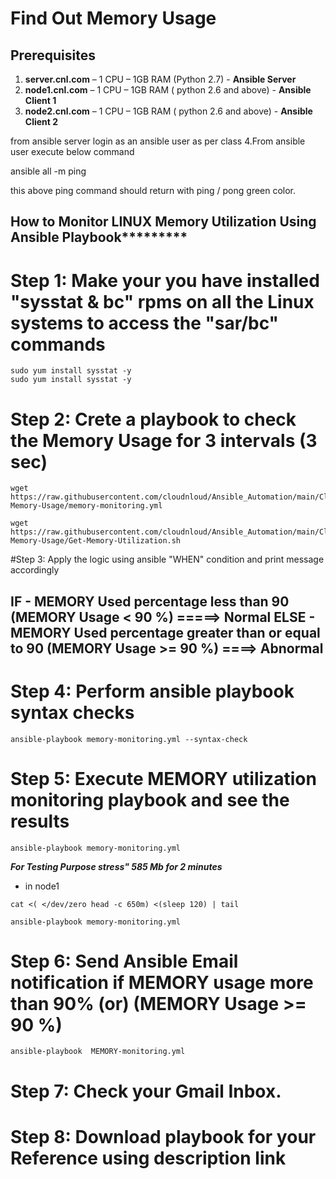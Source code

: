 # Find Out Memory Usage


## Prerequisites

1.	**server.cnl.com** – 1 CPU – 1GB RAM (Python 2.7) - **Ansible Server**
2.	**node1.cnl.com** – 1 CPU – 1GB RAM ( python 2.6 and above) - **Ansible Client 1**
3.	**node2.cnl.com** – 1 CPU – 1GB RAM ( python 2.6 and above) - **Ansible Client 2**

from ansible server login as an ansible user as per class 4.From ansible user execute below command

ansible all -m ping

this above ping command should return with ping / pong green color.





## How to Monitor LINUX Memory Utilization Using Ansible Playbook*********

# Step 1: Make your you have installed "sysstat & bc" rpms on all the Linux systems to access the "sar/bc" commands

```
sudo yum install sysstat -y 
sudo yum install sysstat -y 
```

# Step 2: Crete a playbook to check the Memory Usage for 3 intervals (3 sec)
 
```
wget https://raw.githubusercontent.com/cloudnloud/Ansible_Automation/main/Class34-Memory-Usage/memory-monitoring.yml
```
```
wget https://raw.githubusercontent.com/cloudnloud/Ansible_Automation/main/Class34-Memory-Usage/Get-Memory-Utilization.sh
```

 
#Step 3: Apply the logic using ansible "WHEN" condition and print message accordingly 



  IF 
    - MEMORY Used percentage less than 90 (MEMORY Usage < 90 %)                 =====> Normal
  ELSE
    - MEMORY Used percentage greater than or equal to 90 (MEMORY Usage >= 90 %) ====> Abnormal
-------------------------------------------------------------------------------- 


# Step 4: Perform ansible playbook syntax checks

```
ansible-playbook memory-monitoring.yml --syntax-check
```


# Step 5: Execute MEMORY utilization monitoring playbook and see the results

```
ansible-playbook memory-monitoring.yml
```



***For Testing Purpose stress" 585 Mb for 2 minutes***

- in node1

```
cat <( </dev/zero head -c 650m) <(sleep 120) | tail
```

```
ansible-playbook memory-monitoring.yml
```



# Step 6: Send Ansible Email notification if MEMORY usage more than 90% (or) (MEMORY Usage >= 90 %)

```
ansible-playbook  MEMORY-monitoring.yml
```


# Step 7: Check your Gmail Inbox.

# Step 8: Download playbook for your Reference using description link
